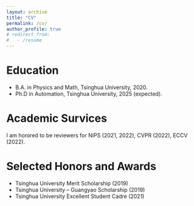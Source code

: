 ```yaml
---
layout: archive
title: "CV"
permalink: /cv/
author_profile: true
# redirect_from:
#   - /resume
---
```


<p></p>
<p></p>

Education
======
* B.A. in Physics and Math, Tsinghua University, 2020.
* Ph.D in Automation, Tsinghua University, 2025 (expected).

Academic Survices
=======
I am horored to be reviewers for NIPS (2021, 2022), CVPR (2022), ECCV (2022).
  
Selected Honors and Awards
======
* Tsinghua University Merit Scholarship (2019)
* Tsinghua University – Guangyao Scholarship (2019)
* Tsinghua University Excellent Student Cadre (2021)

